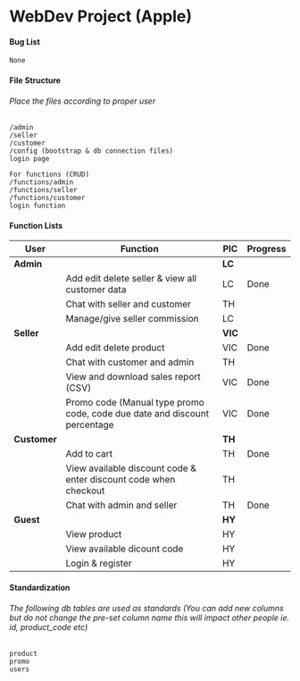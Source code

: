 # WebDev Project (Apple)

#### Bug List
`````
None
`````

#### File Structure
###### Place the files according to proper user
`````
/admin
/seller
/customer
/config (bootstrap & db connection files)
login page

For functions (CRUD)
/functions/admin
/functions/seller
/functions/customer
login function
`````

#### Function Lists
| User  | Function | PIC | Progress |
| ------------- | ------------- | ------------- | ------------- | 
| **Admin**   |   | **LC**  |
|    | Add edit delete seller & view all customer data  | LC  | Done |
|    | Chat with seller and customer | TH  |
|    | Manage/give seller commission | LC  |
| **Seller**   |  | **VIC**  |
|    | Add edit delete product | VIC  | Done |
|    | Chat with customer and admin | TH  |
|    | View and download sales report (CSV) | VIC  | Done |
|    | Promo code (Manual type promo code, code due date and discount percentage | VIC  | Done |
|  **Customer**  |  | **TH**  |
|    | Add to cart | TH  | Done |
|    | View available discount code & enter discount code when checkout | TH  |
|    | Chat with admin and seller | TH  | Done |
|  **Guest**  |  | **HY**  |
|    | View product | HY  |
|    | View available dicount code | HY  |
|    | Login & register | HY  |

#### Standardization
###### The following db tables are used as standards (You can add new columns but do not change the pre-set column name this will impact other people ie. id, product_code etc)
`````
product
promo
users
`````
